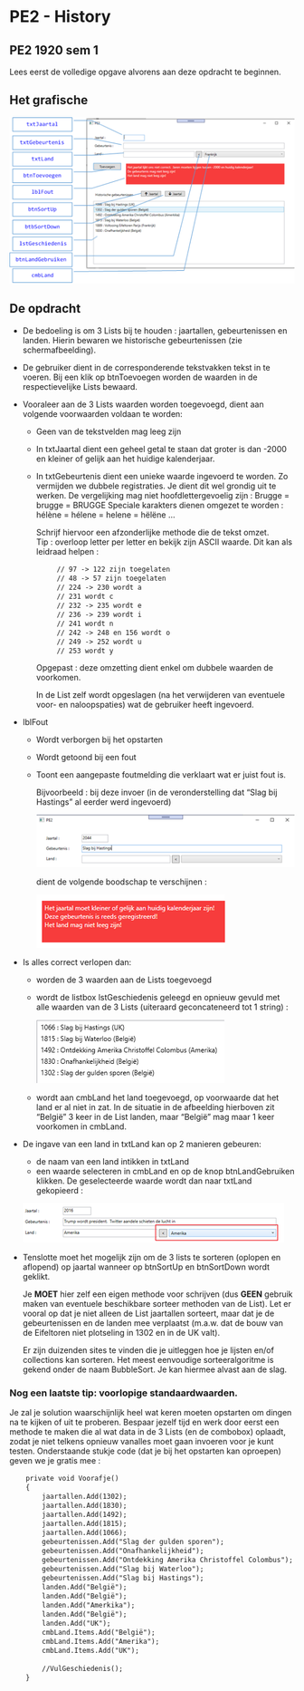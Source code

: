 # PE2 - History
## PE2 1920 sem 1

Lees eerst de volledige opgave alvorens aan deze opdracht te beginnen.

## Het grafische

![Image of start](/images/pe2_1.png)

## De opdracht
- De bedoeling is om 3 Lists bij te houden : jaartallen, gebeurtenissen en landen.
Hierin bewaren we historische gebeurtenissen (zie schermafbeelding).
- De gebruiker dient in de corresponderende tekstvakken tekst in te voeren.
Bij een klik op btnToevoegen worden de waarden in de respectievelijke Lists bewaard.
- Vooraleer aan de 3 Lists waarden worden toegevoegd, dient aan volgende voorwaarden voldaan te worden:
  - Geen van de tekstvelden mag leeg zijn
  - In txtJaartal dient een geheel getal te staan dat groter is dan -2000 en kleiner of gelijk aan het huidige kalenderjaar.  
  - In txtGebeurtenis dient een unieke waarde ingevoerd te worden. Zo vermijden we dubbele registraties.  Je dient dit wel grondig uit te werken.
    De vergelijking mag niet hoofdlettergevoelig zijn : Brugge = brugge = BRUGGE
    Speciale karakters dienen omgezet te worden : hélène = hélene = helene = hëlëne …

    Schrijf hiervoor een afzonderlijke methode die de tekst omzet.  
    Tip : overloop letter per letter en bekijk zijn ASCII waarde.
    Dit kan als leidraad helpen : 
    
             // 97 -> 122 zijn toegelaten
             // 48 -> 57 zijn toegelaten
             // 224 -> 230 wordt a
             // 231 wordt c
             // 232 -> 235 wordt e
             // 236 -> 239 wordt i
             // 241 wordt n
             // 242 -> 248 en 156 wordt o
             // 249 -> 252 wordt u
             // 253 wordt y

    Opgepast : deze omzetting dient enkel om dubbele waarden de voorkomen.
    
    In de List zelf wordt opgeslagen (na het verwijderen van eventuele voor- en naloopspaties) wat de gebruiker heeft ingevoerd.

- lblFout
  - Wordt verborgen bij het opstarten
  - Wordt getoond bij een fout
  - Toont een aangepaste foutmelding die verklaart wat er juist fout is.

    Bijvoorbeeld : bij deze invoer (in de veronderstelling dat “Slag bij Hastings” al eerder werd ingevoerd) 
    
    ![Image of fout1](/images/pe2_2.png)
    
    dient de volgende boodschap te verschijnen : 
    
     ![Image of fout2](/images/pe2_3.png)
     
- Is alles correct verlopen dan:
  - worden de 3 waarden aan de Lists toegevoegd
  - wordt de listbox lstGeschiedenis geleegd en opnieuw gevuld met alle waarden van de 3 Lists (uiteraard geconcateneerd tot 1 string) : 

    ![Image of listbox](/images/pe2_4.png)

  - wordt aan cmbLand het land toegevoegd, op voorwaarde dat het land er al niet in zat.  In de situatie in de afbeelding hierboven zit “België” 3 keer in de List landen, maar “België” mag maar 1 keer voorkomen in cmbLand.
- De ingave van een land in txtLand kan op 2 manieren gebeuren:
  - de naam van een land intikken in txtLand
  - een waarde selecteren in cmbLand en op de knop btnLandGebruiken klikken. 
    De geselecteerde waarde wordt dan naar txtLand gekopieerd : 
    
  ![Image of combobox](/images/pe2_5.png)

- Tenslotte moet het mogelijk zijn om de 3 lists te sorteren (oplopen en aflopend) op jaartal wanneer op btnSortUp en btnSortDown wordt geklikt.

  Je __MOET__ hier zelf een eigen methode voor schrijven (dus __GEEN__ gebruik maken van eventuele beschikbare sorteer methoden van de List).
  Let er vooral op dat je niet alleen de List jaartallen sorteert, maar dat je de gebeurtenissen en de landen mee verplaatst (m.a.w. dat de bouw van de Eifeltoren niet plotseling in 1302 en in de UK valt).
  
  Er zijn duizenden sites te vinden die je uitleggen hoe je lijsten en/of collections kan sorteren.
Het meest eenvoudige sorteeralgoritme is gekend onder de naam BubbleSort.  Je kan hiermee alvast aan de slag.

### Nog een laatste tip: voorlopige standaardwaarden.
Je zal je solution waarschijnlijk heel wat keren moeten opstarten om dingen na te kijken of uit te proberen.
Bespaar jezelf tijd en werk door eerst een methode te maken die al wat data in de 3 Lists (en de combobox) oplaadt, zodat je niet telkens opnieuw vanalles moet gaan invoeren voor je kunt testen. Onderstaande stukje code (dat je bij het opstarten kan oproepen) geven we je gratis mee : 

        private void Voorafje()
        {
            jaartallen.Add(1302);
            jaartallen.Add(1830);
            jaartallen.Add(1492);
            jaartallen.Add(1815);
            jaartallen.Add(1066);
            gebeurtenissen.Add("Slag der gulden sporen");
            gebeurtenissen.Add("Onafhankelijkheid");
            gebeurtenissen.Add("Ontdekking Amerika Christoffel Colombus");
            gebeurtenissen.Add("Slag bij Waterloo");
            gebeurtenissen.Add("Slag bij Hastings");
            landen.Add("België");
            landen.Add("België");
            landen.Add("Amerkika");
            landen.Add("België");
            landen.Add("UK");
            cmbLand.Items.Add("België");
            cmbLand.Items.Add("Amerika");
            cmbLand.Items.Add("UK");

            //VulGeschiedenis();
        }


